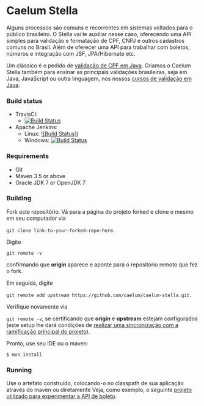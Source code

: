 # Caelum Stella

Alguns processos são comuns e recorrentes em sistemas voltados para o público brasileiro. O Stella vai te auxiliar nesse caso, oferecendo uma API simples para validação e formatação de CPF, CNPJ e outros cadastros comuns no Brasil. Além de oferecer uma API para trabalhar com boletos, números e integração com JSF, JPA/Hibernate etc.

Um clássico é o pedido de [validação de CPF em Java](https://blog.alura.com.br/validando-cpf-com-java-atraves-do-stella/). Criamos o Caelum Stella também para ensinar as principais validações brasileiras, seja em Java, JavaScript ou outra linguagem, nos nossos [cursos de validação em Java](https://www.alura.com.br/curso-online-java-brasil-lidando-com-datas-numeros-documentos).

### Build status
   * TravisCI:
     * [![Build Status](https://travis-ci.org/caelum/caelum-stella.svg?branch=master)](https://travis-ci.org/caelum/caelum-stella)
   * Apache Jenkins: 
     * Linux: [![Build Status](]()
     * Windows: [![Build Status]()]()

### Requirements

  * Git
  * Maven 3.5 or above
  * Oracle JDK 7 or OpenJDK 7

### Building

Fork este repositório. Vá para a página do projeto forked e clone o mesmo em seu computador via

```git clone link-to-your-forked-repo-here```.

Digite 

```git remote -v``` 

confirmando que **origin** aparece e aponte para o repositório remoto que fez o fork.

Em seguida, digite 

```git remote add upstream https://github.com/caelum/caelum-stella.git```.

Verifique novamente via

```git remote -v```, se certificando que **origin** e **upstream** estejam configurados (este setup lhe dará condições de [realizar uma sincronização com a ramificação principal do projeto](https://help.github.com/en/articles/syncing-a-fork)).

Pronto, use seu IDE ou o maven:
```
$ mvn install
```

### Running

Use o artefato construído, colocando-o no classpath de sua aplicação através do maven ou diretamente
Veja, como exemplo, o seguinte [projeto utilizado para experimentar a API de boleto](https://github.com/angeliski/caelum-boleto-test).
